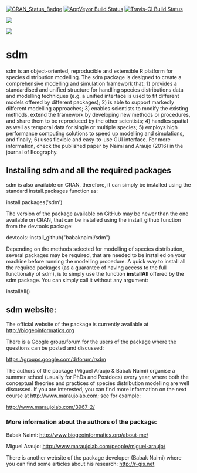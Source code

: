 [![CRAN_Status_Badge](http://www.r-pkg.org/badges/version/sdm)](https://cran.r-project.org/package=sdm) [![AppVeyor Build Status](https://ci.appveyor.com/api/projects/status/github/babaknaimi/sdm?branch=master&svg=true)](https://ci.appveyor.com/project/babaknaimi/sdm) [![Travis-CI Build Status](https://travis-ci.org/babaknaimi/sdm.svg?branch=master)](https://travis-ci.org/babaknaimi/sdm)

[![](https://cranlogs.r-pkg.org/badges/sdm)](https://cran.r-project.org/package=sdm)

[![](http://cranlogs.r-pkg.org/badges/grand-total/sdm?color=orange)](https://cran.r-project.org/package=sdm)


# sdm
sdm is an object-oriented, reproducible and extensible R platform for species distribution modelling. The sdm package is designed to create a comprehensive modelling and simulation framework that: 1) provides a standardised and unified structure for handling species distributions data and modelling techniques (e.g. a unified interface is used to fit different models offered by different packages); 2) is able to support markedly different modelling approaches; 3) enables scientists to modify the existing methods, extend the framework by developing new methods or procedures, and share them to be reproduced by the other scientists; 4) handles spatial as well as temporal data for single or multiple species; 5) employs high performance computing solutions to speed up modelling and simulations, and finally; 6) uses flexible and easy-to-use GUI interface. For more information, check the published paper by Naimi and Araujo (2016) in the journal of Ecography.

## Installing sdm and all the required packages

sdm is also available on CRAN, therefore, it can simply be installed using the standard install.packages function as:

install.packages('sdm') 

The version of the package available on GitHub may be newer than the one available on CRAN, that can be installed using the install_github function from the devtools package:

devtools::install_github("babaknaimi/sdm")


Depending on the methods selected for modelling of species distribution, several packages may be required, that are needed to be installed on your machine before running the modelling procedure. A quick way to install all the required packages (as a guarantee of having access to the full functionaliy of sdm), is to simply use the function **installAll** offered by the sdm package. You can simply call it without any argument:

installAll()

## sdm website:

The official website of the package is currently available at http://biogeoinformatics.org

There is a Google group/forum for the users of the package where the questions can be posted and discussed:

https://groups.google.com/d/forum/rsdm


The authors of the package (Miguel Araujo & Babak Naimi) organise a summer school (usually for PhDs and Postdocs) every year, where both the conceptual theories and practices of species distribution modelling are well discussed. If you are interested, you can find more information on the next course at http://www.maraujolab.com; see for example: 

http://www.maraujolab.com/3967-2/

### More information about the authors of the package:

Babak Naimi: http://www.biogeoinformatics.org/about-me/

Miguel Araujo: http://www.maraujolab.com/people/miguel-araujo/


There is another website of the package developer (Babak Naimi) where you can find some articles about his research: http://r-gis.net
